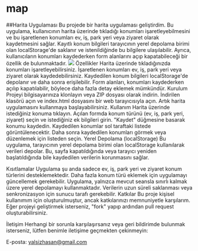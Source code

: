 # map

##Harita Uygulaması
Bu projede bir harita uygulaması geliştirdim. Bu uygulama, kullanıcının harita üzerinde tıkladığı konumları işaretleyebilmesini ve bu işaretlenen konumları ev, iş, park yeri veya ziyaret olarak kaydetmesini sağlar. Kayıtlı konum bilgileri tarayıcının yerel depolama birimi olan localStorage'de saklanır ve istenildiğinde bu bilgilere ulaşılabilir. Ayrıca, kullanıcıların konumları kaydederken form alanlarını açıp kapatabileceği bir özellik de bulunmaktadır.
![](map.gif)
Özellikler
Harita üzerinde tıkladığınızda konumları işaretleyebilirsiniz.
İşaretlenen konumları ev, iş, park yeri veya ziyaret olarak kaydedebilirsiniz.
Kaydedilen konum bilgileri localStorage'de depolanır ve daha sonra erişilebilir.
Form alanları, konumları kaydederken açılıp kapatılabilir, böylece daha fazla detay eklemek mümkündür.
Kurulum
Projeyi bilgisayarınıza klonlayın veya ZIP dosyası olarak indirin.
İndirilen klasörü açın ve index.html dosyasını bir web tarayıcısıyla açın.
Artık harita uygulamasını kullanmaya başlayabilirsiniz.
Kullanım
Harita üzerinde istediğiniz konuma tıklayın.
Açılan formda konum türünü (ev, iş, park yeri, ziyaret) seçin ve istediğiniz ek bilgileri girin.
"Kaydet" düğmesine basarak konumu kaydedin. Kaydedilen konumlar sol taraftaki listede görüntülenecektir.
Daha sonra kaydedilen konumları görmek veya düzenlemek için listeden seçin.
Yerel Depolama (localStorage)
Bu uygulama, tarayıcının yerel depolama birimi olan localStorage kullanılarak verileri depolar. Bu, sayfa kapatıldığında veya tarayıcı yeniden başlatıldığında bile kaydedilen verilerin korunmasını sağlar.

Kısıtlamalar
Uygulama şu anda sadece ev, iş, park yeri ve ziyaret konum türlerini desteklemektedir. Daha fazla konum türü eklemek için uygulamayı güncellemek gerekebilir.
Uygulama, yalnızca mevcut seansla sınırlı kalmak üzere yerel depolamayı kullanmaktadır. Verilerin uzun süreli saklanması veya senkronizasyon için sunucu tarafı gerekebilir.
Katkılar
Bu proje kişisel kullanımım için oluşturulmuştur, ancak katkılarınızı memnuniyetle karşılarım. Eğer projeyi geliştirmek isterseniz, "fork" yapıp ardından pull request oluşturabilirsiniz.

İletişim
Herhangi bir sorunla karşılaşırsanız veya geri bildirimde bulunmak isterseniz, lütfen benimle iletişime geçmekten çekinmeyin:

E-posta: yalsizhasan@gmail.com
